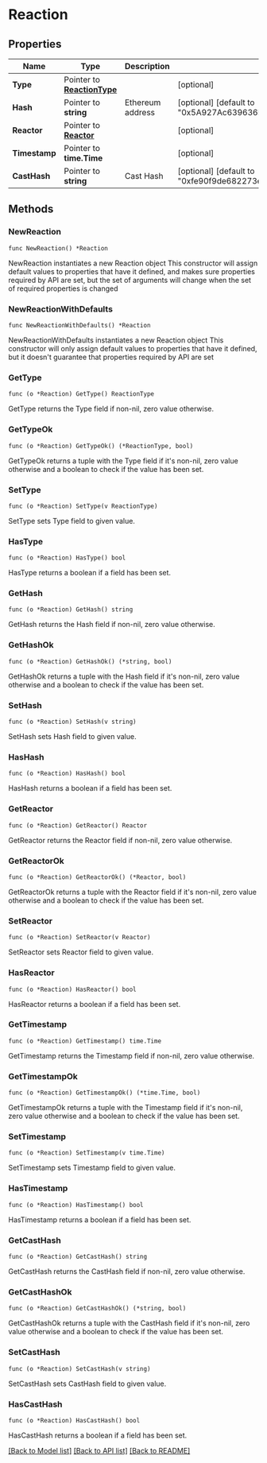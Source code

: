 # Reaction

## Properties

Name | Type | Description | Notes
------------ | ------------- | ------------- | -------------
**Type** | Pointer to [**ReactionType**](ReactionType.md) |  | [optional] 
**Hash** | Pointer to **string** | Ethereum address | [optional] [default to "0x5A927Ac639636E534b678e81768CA19e2C6280B7"]
**Reactor** | Pointer to [**Reactor**](Reactor.md) |  | [optional] 
**Timestamp** | Pointer to **time.Time** |  | [optional] 
**CastHash** | Pointer to **string** | Cast Hash | [optional] [default to "0xfe90f9de682273e05b201629ad2338bdcd89b6be"]

## Methods

### NewReaction

`func NewReaction() *Reaction`

NewReaction instantiates a new Reaction object
This constructor will assign default values to properties that have it defined,
and makes sure properties required by API are set, but the set of arguments
will change when the set of required properties is changed

### NewReactionWithDefaults

`func NewReactionWithDefaults() *Reaction`

NewReactionWithDefaults instantiates a new Reaction object
This constructor will only assign default values to properties that have it defined,
but it doesn't guarantee that properties required by API are set

### GetType

`func (o *Reaction) GetType() ReactionType`

GetType returns the Type field if non-nil, zero value otherwise.

### GetTypeOk

`func (o *Reaction) GetTypeOk() (*ReactionType, bool)`

GetTypeOk returns a tuple with the Type field if it's non-nil, zero value otherwise
and a boolean to check if the value has been set.

### SetType

`func (o *Reaction) SetType(v ReactionType)`

SetType sets Type field to given value.

### HasType

`func (o *Reaction) HasType() bool`

HasType returns a boolean if a field has been set.

### GetHash

`func (o *Reaction) GetHash() string`

GetHash returns the Hash field if non-nil, zero value otherwise.

### GetHashOk

`func (o *Reaction) GetHashOk() (*string, bool)`

GetHashOk returns a tuple with the Hash field if it's non-nil, zero value otherwise
and a boolean to check if the value has been set.

### SetHash

`func (o *Reaction) SetHash(v string)`

SetHash sets Hash field to given value.

### HasHash

`func (o *Reaction) HasHash() bool`

HasHash returns a boolean if a field has been set.

### GetReactor

`func (o *Reaction) GetReactor() Reactor`

GetReactor returns the Reactor field if non-nil, zero value otherwise.

### GetReactorOk

`func (o *Reaction) GetReactorOk() (*Reactor, bool)`

GetReactorOk returns a tuple with the Reactor field if it's non-nil, zero value otherwise
and a boolean to check if the value has been set.

### SetReactor

`func (o *Reaction) SetReactor(v Reactor)`

SetReactor sets Reactor field to given value.

### HasReactor

`func (o *Reaction) HasReactor() bool`

HasReactor returns a boolean if a field has been set.

### GetTimestamp

`func (o *Reaction) GetTimestamp() time.Time`

GetTimestamp returns the Timestamp field if non-nil, zero value otherwise.

### GetTimestampOk

`func (o *Reaction) GetTimestampOk() (*time.Time, bool)`

GetTimestampOk returns a tuple with the Timestamp field if it's non-nil, zero value otherwise
and a boolean to check if the value has been set.

### SetTimestamp

`func (o *Reaction) SetTimestamp(v time.Time)`

SetTimestamp sets Timestamp field to given value.

### HasTimestamp

`func (o *Reaction) HasTimestamp() bool`

HasTimestamp returns a boolean if a field has been set.

### GetCastHash

`func (o *Reaction) GetCastHash() string`

GetCastHash returns the CastHash field if non-nil, zero value otherwise.

### GetCastHashOk

`func (o *Reaction) GetCastHashOk() (*string, bool)`

GetCastHashOk returns a tuple with the CastHash field if it's non-nil, zero value otherwise
and a boolean to check if the value has been set.

### SetCastHash

`func (o *Reaction) SetCastHash(v string)`

SetCastHash sets CastHash field to given value.

### HasCastHash

`func (o *Reaction) HasCastHash() bool`

HasCastHash returns a boolean if a field has been set.


[[Back to Model list]](../README.md#documentation-for-models) [[Back to API list]](../README.md#documentation-for-api-endpoints) [[Back to README]](../README.md)


